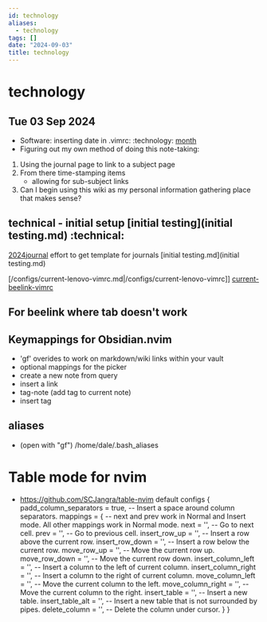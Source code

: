 ```yaml
---
id: technology
aliases:
  - technology
tags: []
date: "2024-09-03"
title: technology
---
```


# technology

## Tue 03 Sep 2024

- Software: inserting date in .vimrc: :technology: [month](https://man7.org/linux/man-pages/man3/strftime.3.html "strftime(3) - Linux manual page")
- Figuring out my own method of doing this note-taking:

1. Using the journal page to link to a subject page
2. From there time-stamping items
   - allowing for sub-subject links
3. Can I begin using this wiki as my personal information gathering place that makes sense?

## technical - initial setup [initial testing](initial testing.md) :technical:

[2024journal](2024journal.md) effort to get template for journals [initial
testing.md](initial testing.md)

[/configs/current-lenovo-vimrc.md|/configs/current-lenovo-vimrc]]
[current-beelink-vimrc](current-beelink-vimrc.md)

## For beelink where tab doesn't work

## Keymappings for Obsidian.nvim

- 'gf' overides to work on markdown/wiki links within your vault
- optional mappings for the picker
- <C-x> create a new note from query
- <C-l> insert a link
- <C-x> tag-note (add tag to current note)
- <C-l> insert tag

## aliases

- (open with "gf") /home/dale/.bash_aliases

# Table mode for nvim

- <https://github.com/SCJangra/table-nvim>
  default configs
  {
  padd_column_separators = true, -- Insert a space around column separators.
  mappings = { -- next and prev work in Normal and Insert mode. All other mappings work in Normal mode.
  next = '<TAB>', -- Go to next cell.
  prev = '<S-TAB>', -- Go to previous cell.
  insert_row_up = '<A-k>', -- Insert a row above the current row.
  insert_row_down = '<A-j>', -- Insert a row below the current row.
  move_row_up = '<A-S-k>', -- Move the current row up.
  move_row_down = '<A-S-j>', -- Move the current row down.
  insert_column_left = '<A-h>', -- Insert a column to the left of current column.
  insert_column_right = '<A-l>', -- Insert a column to the right of current column.
  move_column_left = '<A-S-h>', -- Move the current column to the left.
  move_column_right = '<A-S-l>', -- Move the current column to the right.
  insert_table = '<A-t>', -- Insert a new table.
  insert_table_alt = '<A-S-t>', -- Insert a new table that is not surrounded by pipes.
  delete_column = '<A-d>', -- Delete the column under cursor.
  }
  }
